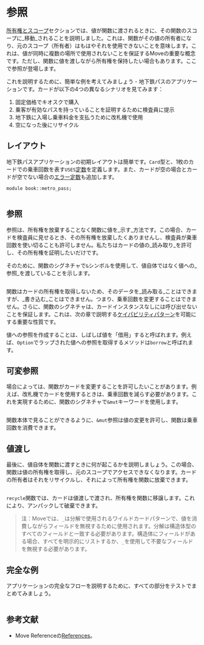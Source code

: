 # 参照

<!--

Chapter: Basic Syntax
Goal: Show what the borrow checker is and how it works.
Notes:
    - give the metro pass example
    - show why passing by reference is useful
    - mention that reference comparison is faster
    - references can be both mutable and immutable
    - immutable access to shared objects is faster
    - implicit copy
    - moving the value
    - unpacking a reference (mutable and immutable)

 -->

[所有権とスコープ](./ownership-and-scope)セクションでは、値が関数に渡されるときに、その関数のスコープに_移動_されることを説明しました。これは、関数がその値の所有者になり、元のスコープ（所有者）はもはやそれを使用できないことを意味します。これは、値が同時に複数の場所で使用されないことを保証するMoveの重要な概念です。ただし、関数に値を渡しながら所有権を保持したい場合もあります。ここで参照が登場します。

これを説明するために、簡単な例を考えてみましょう - 地下鉄パスのアプリケーションです。カードが以下の4つの異なるシナリオを見てみます：

1. 固定価格でキオスクで購入
2. 乗客が有効なパスを持っていることを証明するために検査員に提示
3. 地下鉄に入場し乗車料金を支払うために改札機で使用
4. 空になった後にリサイクル

## レイアウト

地下鉄パスアプリケーションの初期レイアウトは簡単です。`Card`型と、1枚のカードでの乗車回数を表す`USES`[定数](./constants)を定義します。また、カードが空の場合とカードが空でない場合の[エラー定数](./assert-and-abort#error-constants)も追加します。

```move file=packages/samples/sources/move-basics/references.move anchor=header_new
module book::metro_pass;


```

<!-- In [the previous section](./ownership-and-scope) we explained the ownership and scope in Move. We showed how the value is *moved* to a new scope, and how it changes the owner. In this section, we will explain how to *borrow* a reference to a value to avoid moving it, and how Move's *borrow checker* ensures that the references are used correctly. -->

## 参照

参照は、所有権を放棄することなく関数に値を_示す_方法です。この場合、カードを検査員に見せるとき、その所有権を放棄したくありませんし、検査員が乗車回数を使い切ることも許可しません。私たちはカードの値の_読み取り_を許可し、その所有権を証明したいだけです。

そのために、関数のシグネチャで`&`シンボルを使用して、値自体ではなく値への_参照_を渡していることを示します。

```move file=packages/samples/sources/move-basics/references.move anchor=immutable

```

関数はカードの所有権を取得しないため、そのデータを_読み取る_ことはできますが、_書き込む_ことはできません。つまり、乗車回数を変更することはできません。さらに、関数のシグネチャは、カードインスタンスなしには呼び出せないことを保証します。これは、次の章で説明する[ケイパビリティパターン](./../programmability/capability)を可能にする重要な性質です。

値への参照を作成することは、しばしば値を「借用」すると呼ばれます。例えば、`Option`でラップされた値への参照を取得するメソッドは`borrow`と呼ばれます。

## 可変参照

場合によっては、関数がカードを変更することを許可したいことがあります。例えば、改札機でカードを使用するときは、乗車回数を減らす必要があります。これを実現するために、関数のシグネチャで`&mut`キーワードを使用します。

```move file=packages/samples/sources/move-basics/references.move anchor=mutable

```

関数本体で見ることができるように、`&mut`参照は値の変更を許可し、関数は乗車回数を消費できます。

## 値渡し

最後に、値自体を関数に渡すときに何が起こるかを説明しましょう。この場合、関数は値の所有権を取得し、元のスコープでアクセスできなくなります。カードの所有者はそれをリサイクルし、それによって所有権を関数に放棄できます。

```move file=packages/samples/sources/move-basics/references.move anchor=move

```

`recycle`関数では、カードは値渡しで渡され、所有権を関数に移譲します。これにより、アンパックして破棄できます。

> 注：Moveでは、`_`は分解で使用されるワイルドカードパターンで、値を消費しながらフィールドを無視するために使用されます。分解は構造体型のすべてのフィールドと一致する必要があります。構造体にフィールドがある場合、すべてを明示的にリストするか、`_`を使用して不要なフィールドを無視する必要があります。

## 完全な例

アプリケーションの完全なフローを説明するために、すべての部分をテストでまとめてみましょう。

```move file=packages/samples/sources/move-basics/references.move anchor=move_2024

```

## 参考文献

- Move Referenceの[References](/reference/primitive-types/references)。

<!-- ## Dereference and Copy -->

<!-- TODO: defer and copy, *& -->

<!-- ## Notes -->

<!--
    Move 2024 is great but it's better to show the example with explicit &t and &mut t
    ...and then say that the example could be rewritten with the new syntax


-->

<!-- ## Move 2024

Here's the test from this page written with the Move 2024 syntax:

```move file=packages/samples/sources/move-basics/references.move anchor=move_2024
```
-->
